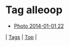 <!--
title: Tag alleoop
date: 2020-06-28T15:26:59.193Z
tags:
-->
# Tag alleoop

 * [Photo 2014-01-01 22](71891795801.md)

| [Tags](tags.md) | [Top](index.md) |
